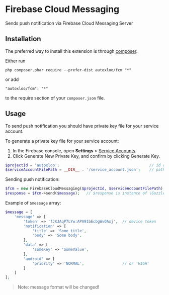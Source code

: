 Firebase Cloud Messaging
========================
Sends push notification via Firebase Cloud Messaging Server

Installation
------------

The preferred way to install this extension is through [composer](http://getcomposer.org/download/).

Either run

```
php composer.phar require --prefer-dist autoxloo/fcm "*"
```

or add

```
"autoxloo/fcm": "*"
```

to the require section of your `composer.json` file.

Usage
-----

To send push notification you should have private key file for your service account.

To generate a private key file for your service account:

1. In the Firebase console, open **Settings** > [Service Accounts](https://console.firebase.google.com/project/_/settings/serviceaccounts/adminsdk).
1. Click Generate New Private Key, and confirm by clicking Generate Key.

```php
$projectId = 'autoxloo';                                        // id of your project created in firebase console
$serviceAccountFilePath = __DIR__ . '/service_account.json';    // path to your generated private key file for your service account
```

Sending push notification:

```php
$fcm = new FirebaseCloudMessaging($projectId, $serviceAccountFilePath);
$response = $fcm->send($message);   // $response is instance of \GuzzleHttp\Psr7\Response
```

Example of `$message` array:

```php
$message = [
    'message' => [
        'token' => 'fJKJAqP7LYw:APA91bEcbgWvOAxj',  // device token
        'notification' => [
            'title' => 'Some title',
            'body' => 'Some body',
        ],
        'data' => [
            'someKey' => 'SomeValue',
        ],
        'android' => [
            'priority' => 'NORMAL',                 // or 'HIGH'
        ]
    ]
];
```

>Note: message format will be changed!
